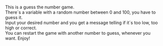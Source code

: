 This is a guess the number game. <br>
There´s a variable with a random number between 0 and 100, you have to guess it. <br>
Input your desired number and you get a message telling if it´s too low, too high or correct. <br>
You can restart the game with another number to guess, whenever you want. Enjoy!
